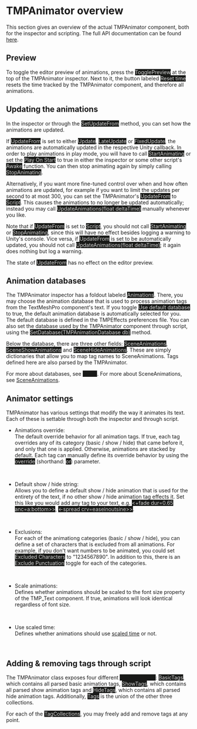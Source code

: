 # TMPAnimator overview
This section gives an overview of the actual TMPAnimator component, both for the inspector and scripting. The full API documentation can be found [here](../api/TMPEffects.Components.TMPAnimator.yml).

## Preview
To toggle the editor preview of animations, press the <mark style="color: lightgray; background-color: #191a18">TogglePreview</mark> at the top of the TMPAnimator inspector.
Next to it, the button labeled <mark style="color: lightgray; background-color: #191a18">Reset time</mark> resets the time tracked by the TMPAnimator component, and therefore all animations.

## Updating the animations
In the inspector or through the <mark style="color: lightgray; background-color: #191a18">SetUpdateFrom</mark> method, you can set how the animations are updated.

If <mark style="color: lightgray; background-color: #191a18">UpdateFrom</mark> is set to either <mark style="color: lightgray; background-color: #191a18">Update</mark>, <mark style="color: lightgray; background-color: #191a18">LateUpdate</mark> or <mark style="color: lightgray; background-color: #191a18">FixedUpdate</mark>, the animations are automatically updated in the respective Unity callback. In order to play animations in play mode, you will have to call <mark style="color: lightgray; background-color: #191a18">StartAnimating</mark> or set the <mark style="color: lightgray; background-color: #191a18">Play On Start</mark> to true in either the inspector or some other script's <mark style="color: lightgray; background-color: #191a18">Awake</mark> function.
You can then stop animating again by simply calling <mark style="color: lightgray; background-color: #191a18">StopAnimating</mark>.

Alternatively, if you want more fine-tuned control over when and how often animations are updated, for example if you want to limit the updates per second to at most 300, you can set the TMPAnimator's <mark style="color: lightgray; background-color: #191a18">UpdateFrom</mark> to
<mark style="color: lightgray; background-color: #191a18">Script</mark>. This causes the animations to no longer be updated automatically; instead you may call <mark style="color: lightgray; background-color: #191a18">UpdateAnimations(float deltaTime)</mark> manually whenever you like.

Note that if <mark style="color: lightgray; background-color: #191a18">UpdateFrom</mark> is set to <mark style="color: lightgray; background-color: #191a18">Script</mark>, you should not call <mark style="color: lightgray; background-color: #191a18">StartAnimating</mark> or <mark style="color: lightgray; background-color: #191a18">StopAnimating</mark>, since this will have no effect besides logging a warning to Unity's console. Vice versa, if <mark style="color: lightgray; background-color: #191a18">UpdateFrom</mark> is set to be automatically updated, you should not call <mark style="color: lightgray; background-color: #191a18">UpdateAnimations(float deltaTime)</mark>; it again does nothing but log a warning.

The state of <mark style="color: lightgray; background-color: #191a18">UpdateFrom</mark> has no effect on the editor preview.

## Animation databases
The TMPAnimator inspector has a foldout labeled <mark style="color: lightgray; background-color: #191a18">Animations</mark>.
There, you may choose the animation database that is used to process animation tags from the TextMeshPro component's text.
If you toggle <mark style="color: lightgray; background-color: #191a18">Use default database</mark> to true, the default animation database is automatically selected for you.
The default database is defined in the TMPEffects preferences file.
You can also set the database used by the TMPAnimator component through script, using the <mark style="color: lightgray; background-color: #191a18">SetDatabase(TMPAnimationDatabase db)</mark> method.

Below the database, there are three other fields: <mark style="color: lightgray; background-color: #191a18">SceneAnimations</mark>, <mark style="color: lightgray; background-color: #191a18">SceneShowAnimations</mark> and <mark style="color: lightgray; background-color: #191a18">SceneHideAnimations</mark>. These are simply dictionaries that allow you to map tag names to SceneAnimations. Tags defined here are also parsed by the TMPAnimator.

For more about databases, see <mark style="color: red; background-color: #191a18">[TODO](s)</mark>. For more about SceneAnimations, see [SceneAnimations](tmpanimator_sceneanimations.md).

## Animator settings
TMPAnimator has various settings that modify the way it animates its text. Each of these is settable through both the inspector and through script.
- Animations override:<br>
The default override behavior for all animation tags. If true, each tag overrides any of its category (basic / show / hide) that came before it, and only that one is applied. Otherwise, animations are stacked by default. Each tag can manually
define its override behavior by using the <mark style="color: lightgray; background-color: #191a18">override</mark> (shorthand: <mark style="color: lightgray; background-color: #191a18">or</mark>) parameter.
<br>

- Default show / hide string:<br>
Allows you to define a default show / hide animation that is used for the entirety of the text, if no other show / hide animation tag effects it. Set this like you would add any tag to your text, e.g. <mark style="color: lightgray; background-color: #191a18">&lt;+fade dur=0.65 anc=a:bottom>&gt;</mark>, <mark style="color: lightgray; background-color: #191a18">&lt;-spread crv=easeinoutsine>&gt;</mark>.
<br>

- Exclusions:<br>
For each of the animationg categories (basic / show / hide), you can define a set of characters that is excluded from all animations. For example, if you don't want numbers to be animated, you could set <mark style="color: lightgray; background-color: #191a18">Excluded Characters</mark> to "1234567890". In addition to this, there is an <mark style="color: lightgray; background-color: #191a18">Exclude Punctuation</mark> toggle for each of the categories.
<br>

- Scale animations:<br>
Defines whether animations should be scaled to the font size property of the TMP_Text component. If true, animations will look identical regardless of font size.
<br>

- Use scaled time:<br>
Defines whether animations should use [scaled time](https://docs.unity3d.com/ScriptReference/Time-timeScale.html) or not.
<br>

## Adding & removing tags through script
The TMPAnimator class exposes four different <mark style="color: lightgray; background-color: #191a18">[TagCollections](tagcollections.md)</mark>: <mark style="color: lightgray; background-color: #191a18">BasicTags</mark>, which contains all parsed basic animation tags, <mark style="color: lightgray; background-color: #191a18">ShowTags</mark>, which contains all parsed show animation tags and <mark style="color: lightgray; background-color: #191a18">HideTags</mark>, which contains all parsed hide animation tags. Additionally, <mark style="color: lightgray; background-color: #191a18">Tags</mark> is the union of the other three collections.

For each of the <mark style="color: lightgray; background-color: #191a18">TagCollections</mark>, you may freely add and remove tags at any point.